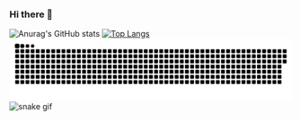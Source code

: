 ### Hi there 👋

![Anurag's GitHub stats](https://github-readme-stats.vercel.app/api?username=anuraghazra&show_icons=true&theme=radical)<span> </span>
[![Top Langs](https://github-readme-stats.vercel.app/api/top-langs/?username=anuraghazra&layout=compact&theme=radical&card_height=500)](https://github.com/anuraghazra/github-readme-stats)
![Snake animation](https://github.com/icozonac/icozonac/blob/output/github-contribution-grid-snake.svg)
![snake gif](https://github.com/YOUR_USERNAME/YOUR_USERNAME/blob/output/github-contribution-grid-snake.gif)
